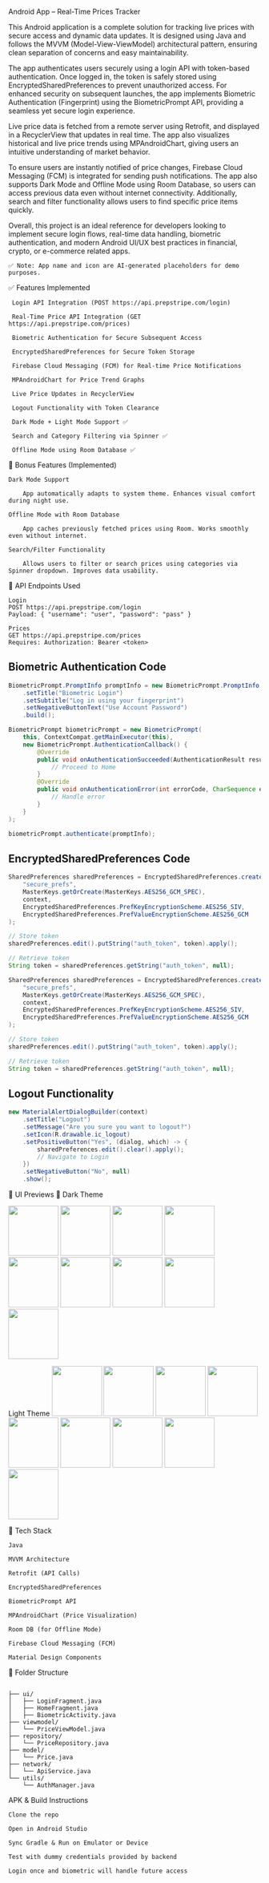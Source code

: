  Android App – Real-Time Prices Tracker

This Android application is a complete solution for tracking live prices with secure access and dynamic data updates. It is designed using Java and follows the MVVM (Model-View-ViewModel) architectural pattern, ensuring clean separation of concerns and easy maintainability.

The app authenticates users securely using a login API with token-based authentication. Once logged in, the token is safely stored using EncryptedSharedPreferences to prevent unauthorized access. For enhanced security on subsequent launches, the app implements Biometric Authentication (Fingerprint) using the BiometricPrompt API, providing a seamless yet secure login experience.

Live price data is fetched from a remote server using Retrofit, and displayed in a RecyclerView that updates in real time. The app also visualizes historical and live price trends using MPAndroidChart, giving users an intuitive understanding of market behavior.

To ensure users are instantly notified of price changes, Firebase Cloud Messaging (FCM) is integrated for sending push notifications. The app also supports Dark Mode and Offline Mode using Room Database, so users can access previous data even without internet connectivity. Additionally, search and filter functionality allows users to find specific price items quickly.

Overall, this project is an ideal reference for developers looking to implement secure login flows, real-time data handling, biometric authentication, and modern Android UI/UX best practices in financial, crypto, or e-commerce related apps.

    ✅ Note: App name and icon are AI-generated placeholders for demo purposes.

✅ Features Implemented

     Login API Integration (POST https://api.prepstripe.com/login)

     Real-Time Price API Integration (GET https://api.prepstripe.com/prices)

     Biometric Authentication for Secure Subsequent Access

     EncryptedSharedPreferences for Secure Token Storage

     Firebase Cloud Messaging (FCM) for Real-time Price Notifications

     MPAndroidChart for Price Trend Graphs

     Live Price Updates in RecyclerView

     Logout Functionality with Token Clearance

     Dark Mode + Light Mode Support ✅

     Search and Category Filtering via Spinner ✅

     Offline Mode using Room Database ✅

🌟 Bonus Features (Implemented)

    Dark Mode Support

        App automatically adapts to system theme. Enhances visual comfort during night use.

    Offline Mode with Room Database

        App caches previously fetched prices using Room. Works smoothly even without internet.

    Search/Filter Functionality

        Allows users to filter or search prices using categories via Spinner dropdown. Improves data usability.

🔗 API Endpoints Used

    Login
    POST https://api.prepstripe.com/login
    Payload: { "username": "user", "password": "pass" }

    Prices
    GET https://api.prepstripe.com/prices
    Requires: Authorization: Bearer <token>
    

##  Biometric Authentication Code

```java
BiometricPrompt.PromptInfo promptInfo = new BiometricPrompt.PromptInfo.Builder()
    .setTitle("Biometric Login")
    .setSubtitle("Log in using your fingerprint")
    .setNegativeButtonText("Use Account Password")
    .build();

BiometricPrompt biometricPrompt = new BiometricPrompt(
    this, ContextCompat.getMainExecutor(this),
    new BiometricPrompt.AuthenticationCallback() {
        @Override
        public void onAuthenticationSucceeded(AuthenticationResult result) {
            // Proceed to Home
        }
        @Override
        public void onAuthenticationError(int errorCode, CharSequence errString) {
            // Handle error
        }
    }
);

biometricPrompt.authenticate(promptInfo);
```

## EncryptedSharedPreferences Code

```java
SharedPreferences sharedPreferences = EncryptedSharedPreferences.create(
    "secure_prefs",
    MasterKeys.getOrCreate(MasterKeys.AES256_GCM_SPEC),
    context,
    EncryptedSharedPreferences.PrefKeyEncryptionScheme.AES256_SIV,
    EncryptedSharedPreferences.PrefValueEncryptionScheme.AES256_GCM
);

// Store token
sharedPreferences.edit().putString("auth_token", token).apply();

// Retrieve token
String token = sharedPreferences.getString("auth_token", null);

SharedPreferences sharedPreferences = EncryptedSharedPreferences.create(
    "secure_prefs",
    MasterKeys.getOrCreate(MasterKeys.AES256_GCM_SPEC),
    context,
    EncryptedSharedPreferences.PrefKeyEncryptionScheme.AES256_SIV,
    EncryptedSharedPreferences.PrefValueEncryptionScheme.AES256_GCM
);

// Store token
sharedPreferences.edit().putString("auth_token", token).apply();

// Retrieve token
String token = sharedPreferences.getString("auth_token", null);
```

## Logout Functionality

```java
new MaterialAlertDialogBuilder(context)
    .setTitle("Logout")
    .setMessage("Are you sure you want to logout?")
    .setIcon(R.drawable.ic_logout)
    .setPositiveButton("Yes", (dialog, which) -> {
        sharedPreferences.edit().clear().apply();
        // Navigate to Login
    })
    .setNegativeButton("No", null)
    .show();
```

🎨 UI Previews
🌙 Dark Theme

<img src="https://github.com/user-attachments/assets/c4d468d6-88fa-4974-96cd-fe78c0e106aa" width="100"/> <img src="https://github.com/user-attachments/assets/bdc2e206-4b5a-4b9c-93de-ae0e995df2d5" width="100"/> 
<img src="https://github.com/user-attachments/assets/ce464a42-ca65-4643-a293-b2f8c4c7ec33" width="100"/>
<img src="https://github.com/user-attachments/assets/9d96966c-6280-436e-a5f1-73d5214ff779" width="100"/> <img src="https://github.com/user-attachments/assets/7ce46f71-d3ac-4e2c-bed0-a54eaec96716" width="100"/> <img src="https://github.com/user-attachments/assets/f1fc478a-7ce4-4088-9b7c-1811f99c6d90" width="100"/> <img src="https://github.com/user-attachments/assets/cdbb45e1-4886-419d-99b2-229583af8138" width="100"/> <img src="https://github.com/user-attachments/assets/2099bc8a-397a-46fb-9a96-a6442a2c1a09" width="100"/>  <img src="https://github.com/user-attachments/assets/51f3f532-cb0f-453a-920f-d55c5ba589d2" width="100"/> 


Light Theme
<img src="https://github.com/user-attachments/assets/e37e07bb-56cc-4336-b58f-a007b38c8534" width="100"/> <img src="https://github.com/user-attachments/assets/ad3771bc-d53d-48a1-8173-59ce5b560752" width="100"/> <img src="https://github.com/user-attachments/assets/07bb135f-6319-4413-b75a-d1cfebddbe4d" width="100"/> <img src="https://github.com/user-attachments/assets/922862f2-a5d2-4884-8835-b5db459bc712" width="100"/> <img src="https://github.com/user-attachments/assets/26a949d5-44b4-4075-b4ad-dba49faf9795" width="100"/> <img src="https://github.com/user-attachments/assets/621526f1-dbbc-40c1-abcc-06b5e96703a7" width="100"/> 
<img src="https://github.com/user-attachments/assets/a24aea5f-7682-47ff-a906-3167f69dd4af" width="100"/>
<img src="https://github.com/user-attachments/assets/fbfd9195-bf3f-4002-9a04-3bdbf0f72ca6" width="100"/> <img src="https://github.com/user-attachments/assets/68f1b87c-f1d2-43ba-8147-c0a86f53610c" width="100"/> 


🧰 Tech Stack

    Java

    MVVM Architecture

    Retrofit (API Calls)

    EncryptedSharedPreferences

    BiometricPrompt API

    MPAndroidChart (Price Visualization)

    Room DB (for Offline Mode)

    Firebase Cloud Messaging (FCM)

    Material Design Components

📂 Folder Structure
```

├── ui/
│   ├── LoginFragment.java
│   ├── HomeFragment.java
│   ├── BiometricActivity.java
├── viewmodel/
│   └── PriceViewModel.java
├── repository/
│   └── PriceRepository.java
├── model/
│   └── Price.java
├── network/
│   └── ApiService.java
└── utils/
    └── AuthManager.java
```

 APK & Build Instructions

    Clone the repo

    Open in Android Studio

    Sync Gradle & Run on Emulator or Device

    Test with dummy credentials provided by backend

    Login once and biometric will handle future access
